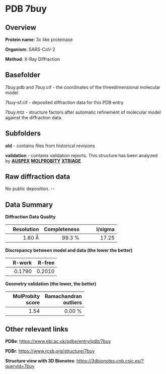 # PDB 7buy

## Overview

**Protein name**: 3c like proteinase

**Organism**: SARS-CoV-2

**Method**: X-Ray Diffraction



## Basefolder

7buy.pdb and 7buy.cif - the coordinates of the threedimensional molecular model

7buy-sf.cif - deposited diffraction data for this PDB entry

7buy.mtz - structure factors after automatic refinement of molecular model against the diffraction data.

## Subfolders



**old** - contains files from historical revisions

**validation** - contains validation reports. This structure has been analyzed by [**AUSPEX**](https://github.com/thorn-lab/coronavirus_structural_task_force/tree/master/pdb/3c_like_proteinase/SARS-CoV-2/7buy/validation/auspex)  [**MOLPROBITY**](https://github.com/thorn-lab/coronavirus_structural_task_force/tree/master/pdb/3c_like_proteinase/SARS-CoV-2/7buy/validation/molprobity) [**XTRIAGE**](https://github.com/thorn-lab/coronavirus_structural_task_force/blob/master/pdb/3c_like_proteinase/SARS-CoV-2/7buy/validation/Xtriage_output.log)  



## Raw diffraction data

No public deposition. --<br> 

## Data Summary
**Diffraction Data Quality**

|   | Resolution | Completeness| I/sigma |
|---|-------------:|----------------:|--------------:|
|   |1.60 Å|99.3  %|<img width=50/>17.25|

**Discrepancy between model and data (the lower the better)**

|   | **R-work**| **R-free**   
|---|-------------:|----------------:|           
||  0.1790|  0.2010|

**Geometry validation (the lower, the better)**

|   |**MolProbity<br>score**| **Ramachandran<br>outliers** 
|---|-------------:|----------------:|
||  1.54|  0.00 %|

 

 



## Other relevant links 
**PDBe**:  https://www.ebi.ac.uk/pdbe/entry/pdb/7buy
 
**PDBr**: https://www.rcsb.org/structure/7buy 

**Structure view with 3D Bionotes**: https://3dbionotes.cnb.csic.es/?queryId=7buy

